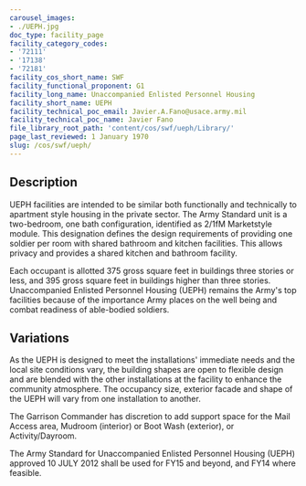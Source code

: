 ```yaml
---
carousel_images:
- ./UEPH.jpg
doc_type: facility_page
facility_category_codes:
- '72111'
- '17138'
- '72181'
facility_cos_short_name: SWF
facility_functional_proponent: G1
facility_long_name: Unaccompanied Enlisted Personnel Housing
facility_short_name: UEPH
facility_technical_poc_email: Javier.A.Fano@usace.army.mil
facility_technical_poc_name: Javier Fano
file_library_root_path: 'content/cos/swf/ueph/Library/'
page_last_reviewed: 1 January 1970
slug: /cos/swf/ueph/
---
```




## Description

UEPH facilities are intended to be similar both functionally and technically to apartment style housing in the private sector. The Army Standard unit is a two-bedroom, one bath configuration, identified as 2/1fM Marketstyle module. This designation defines the design requirements of providing one soldier per room with shared bathroom and kitchen facilities. This allows privacy and provides a shared kitchen and bathroom facility.

Each occupant is allotted 375 gross square feet in buildings three stories or less, and 395 gross square feet in buildings higher than three stories. Unaccompanied Enlisted Personnel Housing (UEPH) remains the Army's top facilities because of the importance Army places on the well being and combat readiness of able-bodied soldiers.

## Variations

As the UEPH is designed to meet the installations' immediate needs and the local site conditions vary, the building shapes are open to flexible design and are blended with the other installations at the facility to enhance the community atmosphere. The occupancy size, exterior facade and shape of the UEPH will vary from one installation to another.

The Garrison Commander has discretion to add support space for the Mail Access area, Mudroom (interior) or Boot Wash (exterior), or Activity/Dayroom.

The Army Standard for Unaccompanied Enlisted Personnel Housing (UEPH) approved 10 JULY 2012 shall be used for FY15 and beyond, and FY14 where feasible.